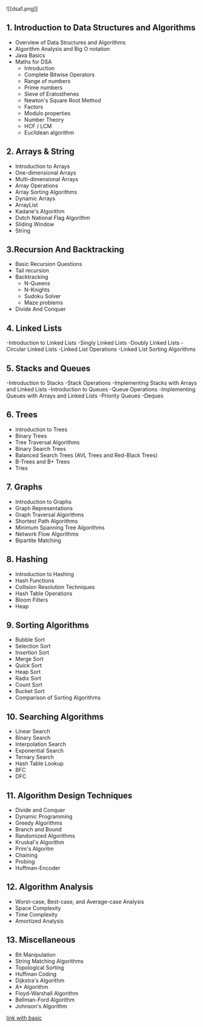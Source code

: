 
![[dsa1.png]]

## 1. Introduction to Data Structures and Algorithms
 - Overview of Data Structures and Algorithms
 - Algorithm Analysis and Big O notation
 - Java Basics
 - Maths for DSA
   - Introduction
   - Complete Bitwise Operators  
   - Range of numbers
   - Prime numbers
   - Sieve of Eratosthenes
   - Newton's Square Root Method
   - Factors
   - Modulo properties
   - Number Theory
   - HCF / LCM
   - Euclidean algorithm

## 2. Arrays & String
 - Introduction to Arrays
 - One-dimensional Arrays
 - Multi-dimensional Arrays
 - Array Operations
 - Array Sorting Algorithms
 - Dynamic Arrays
 - ArrayList
 - Kadane's Algorithm
 - Dutch National Flag Algorithm
 - Sliding Window
 - String 

## 3.Recursion And Backtracking
 - Basic Recursion Questions
 - Tail recursion
 - Backtracking
   - N-Queens
   - N-Knights
   - Sudoku Solver
   - Maze problems
 - Divide And Conquer

## 4. Linked Lists
 -Introduction to Linked Lists
 -Singly Linked Lists
 -Doubly Linked Lists
 -Circular Linked Lists
 -Linked List Operations
 -Linked List Sorting Algorithms

## 5. Stacks and Queues
 -Introduction to Stacks
 -Stack Operations
 -Implementing Stacks with Arrays and Linked Lists
 -Introduction to Queues
 -Queue Operations
 -Implementing Queues with Arrays and Linked Lists
 -Priority Queues
 -Deques

## 6. Trees
 - Introduction to Trees
 - Binary Trees
 - Tree Traversal Algorithms
 - Binary Search Trees
 - Balanced Search Trees (AVL Trees and Red-Black Trees)
 - B\-Trees and B+ Trees
 - Tries

## 7. Graphs
 - Introduction to Graphs
 - Graph Representations
 - Graph Traversal Algorithms
 - Shortest Path Algorithms
 - Minimum Spanning Tree Algorithms
 - Network Flow Algorithms
 - Bipartite Matching

## 8. Hashing
 - Introduction to Hashing
 - Hash Functions
 - Collision Resolution Techniques
 - Hash Table Operations
 - Bloom Filters
 - Heap

## 9. Sorting Algorithms
 - Bubble Sort
 - Selection Sort
 - Insertion Sort
 - Merge Sort
 - Quick Sort
 - Heap Sort
 - Radix Sort
 - Count Sort
 - Bucket Sort 
 - Comparison of Sorting Algorithms

## 10. Searching Algorithms
 - Linear Search
 - Binary Search
 - Interpolation Search
 - Exponential Search
 - Ternary Search
 - Hash Table Lookup
 - BFC
 - DFC

## 11. Algorithm Design Techniques
 - Divide and Conquer
 - Dynamic Programming
 - Greedy Algorithms
 - Branch and Bound
 - Randomized Algorithms
 - Kruskal's Algorithm
 - Prim's Algoritm
 - Chaining
 - Probing
 - Huffman-Encoder

## 12. Algorithm Analysis
 - Worst-case, Best-case, and Average-case Analysis
 - Space Complexity
 - Time Complexity
 - Amortized Analysis

## 13. Miscellaneous
 - Bit Manipulation
 - String Matching Algorithms
 - Topological Sorting
 - Huffman Coding
 - Dijkstra's Algorithm
 - A* Algorithm
 - Floyd-Warshall Algorithm
 - Bellman-Ford Algorithm
 - Johnson's Algorithm

[link with basic](BASIC)

